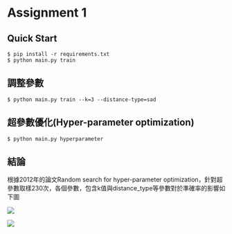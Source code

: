 # Assignment 1

## Quick Start

```
$ pip install -r requirements.txt
$ python main.py train
```

## 調整參數

```
$ python main.py train --k=3 --distance-type=sad
```

## 超參數優化(Hyper-parameter optimization)

```
$ python main.py hyperparameter
```

## 結論

根據2012年的論文Random search for hyper-parameter optimization，針對超參數取樣230次，各個參數，包含k值與distance_type等參數對於準確率的影響如下圖

![](https://i.imgur.com/Z83p9vR.png)

![](https://i.imgur.com/gG69vnu.png)